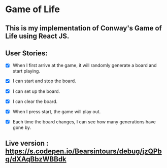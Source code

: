 # Game of Life 

## This is my implementation of Conway's Game of Life using React JS.

## User Stories: 

- [x] When I first arrive at the game, it will randomly generate a board and start playing.

- [x] I can start and stop the board.

- [x] I can set up the board.

- [x]  I can clear the board.

- [x] When I press start, the game will play out.

- [x] Each time the board changes, I can see how many generations have gone by.

## Live version : https://s.codepen.io/Bearsintours/debug/jzQPbq/dXAqBbzWBBdk